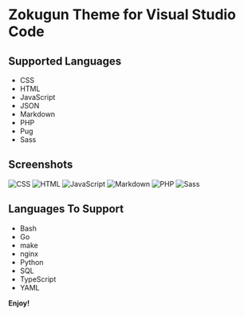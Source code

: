 Zokugun Theme for Visual Studio Code
====================================

## Supported Languages

- CSS
- HTML
- JavaScript
- JSON
- Markdown
- PHP
- Pug
- Sass

## Screenshots

![CSS](https://github.com/zokugun/theme-zokugun-vscode/blob/master/screenshots/css.jpg?raw=true)
![HTML](https://github.com/zokugun/theme-zokugun-vscode/blob/master/screenshots/html.jpg?raw=true)
![JavaScript](https://github.com/zokugun/theme-zokugun-vscode/blob/master/screenshots/javascript.jpg?raw=true)
![Markdown](https://github.com/zokugun/theme-zokugun-vscode/blob/master/screenshots/markdown.jpg?raw=true)
![PHP](https://github.com/zokugun/theme-zokugun-vscode/blob/master/screenshots/php.jpg?raw=true)
![Sass](https://github.com/zokugun/theme-zokugun-vscode/blob/master/screenshots/sass.jpg?raw=true)

## Languages To Support

- Bash
- Go
- make
- nginx
- Python
- SQL
- TypeScript
- YAML

**Enjoy!**

